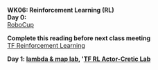 **WK06: Reinforcement Learning (RL)**  
**Day 0:**  
[RoboCup](https://www.robocup.org/a_brief_history_of_robocup)  

**Complete this reading before next class meeting**  
[TF Reinforcement Learning](https://www.tensorflow.org/agents/tutorials/0_intro_rl)  

**Day 1: [lambda & map lab](https://colab.research.google.com/drive/18hEb8oVn7bghj5HkCg6HziRxVH8s78vT?usp=sharing), '[TF RL Actor-Cretic Lab](https://colab.research.google.com/drive/15V79kVzErQA9pVt2a47Ezvt2QVDKc2oV?usp=sharing)**  

